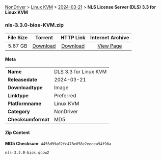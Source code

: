 
[NonDriver](/README.md)  >  [Linux KVM](/index/NonDriver/Linux_KVM.md)  >  [2024-03-21](/index/NonDriver/Linux_KVM/2024-03-21.md)  >  **NLS License Server (DLS) 3.3 for Linux KVM**


### nls-3.3.0-bios-KVM.zip

| **File Size** | **Torrent**  | **HTTP Link** | **Internet Archive** |
|:-------------:|:------------:|:-------------:|:--------------------:|
| 5.67 GB |  [Download](https://archive.org/download/nvgpu_nls-3.3.0-bios-KVM.zip/nvgpu_nls-3.3.0-bios-KVM.zip_archive.torrent)       | [Download](https://archive.org/compress/nvgpu_nls-3.3.0-bios-KVM.zip) | [View Page](https://archive.org/details/nvgpu_nls-3.3.0-bios-KVM.zip)       |

#### Meta

<table>
<tr><td><strong>Name</strong></td><td>DLS 3.3 for Linux KVM</td></tr>
<tr><td><strong>Releasedate</strong></td><td>2024-03-21</td></tr>
<tr><td><strong>Downloadtype</strong></td><td>Image</td></tr>
<tr><td><strong>Linktype</strong></td><td>Preferred</td></tr>
<tr><td><strong>Platformname</strong></td><td>Linux KVM</td></tr>
<tr><td><strong>Category</strong></td><td>NonDriver</td></tr>
<tr><td><strong>Checksumformat</strong></td><td>MD5</td></tr>
</table>

#### Zip Content

**MD5 Checksum**: `4456d99a02fc478e858e2eedea94f98a`

```text
nls-3.3.0-bios.qcow2
```